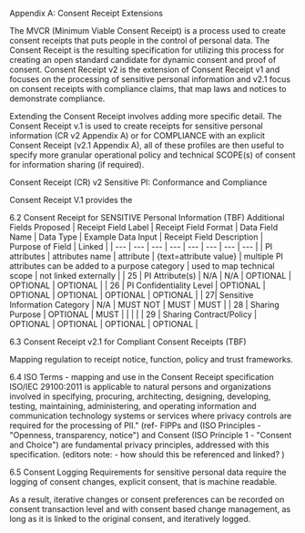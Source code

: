 Appendix A: Consent Receipt Extensions

The MVCR (Minimum Viable Consent Receipt) is a process used to create consent receipts that puts people in the control of personal data.  The Consent Receipt is the resulting specification for utilizing this process for creating an open standard candidate for dynamic consent and proof of consent. Consent Receipt v2 is the extension of Consent Receipt v1 and focuses on the processing of sensitive personal information and v2.1 focus on consent receipts with compliance claims, that map laws and notices to demonstrate compliance.

Extending the Consent Receipt involves adding more specific detail. The Consent Receipt v.1 is used to create receipts for sensitive personal information (CR v2 Appendix A) or for COMPLIANCE with an explicit Consent Receipt (v2.1 Appendix A), all of these profiles are then useful to specify more granular operational policy and technical SCOPE(s) of consent for information sharing (if required).

Consent Receipt (CR) v2 Sensitive PI: Conformance and Compliance

Consent Receipt V.1 provides the

6.2 Consent Receipt for SENSITIVE Personal Information (TBF)
Additional Fields Proposed | Receipt Field Label | Receipt Field Format | Data Field Name | Data Type | Example Data Input | Receipt Field Description | Purpose of Field | Linked | | --- | --- | --- | --- | --- | --- | --- | --- | | PI attributes | attributes name | attribute | {text=attribute value} | multiple PI attributes can be added to a purpose category | used to map technical scope | not linked externally | | 25 | PI Attribute(s) | N/A | N/A | OPTIONAL | OPTIONAL | OPTIONAL | | 26 | PI Confidentiality Level | OPTIONAL | OPTIONAL | OPTIONAL | OPTIONAL | OPTIONAL | | 27| Sensitive Information Category | N/A | MUST NOT | MUST | MUST | | 28 | Sharing Purpose | OPTIONAL | MUST | | | | | 29 | Sharing Contract/Policy | OPTIONAL | OPTIONAL | OPTIONAL | OPTIONAL |

6.3 Consent Receipt v2.1 for Compliant Consent Receipts (TBF)

Mapping regulation to receipt notice, function, policy and trust frameworks.

6.4 ISO Terms - mapping and use in the Consent Receipt specification ISO/IEC 29100:2011 is applicable to natural persons and organizations involved in specifying, procuring, architecting, designing, developing, testing, maintaining, administering, and operating information and communication technology systems or services where privacy controls are required for the processing of PII." (ref- FIPPs and (ISO Principles - "Openness, transparency, notice") and Consent (ISO Principle 1 - "Consent and Choice") are fundamental privacy principles, addressed with this specification. (editors note: - how should this be referenced and linked? )

6.5 Consent Logging Requirements for sensitive personal data require the logging of consent changes, explicit consent, that is machine readable.

As a result, iterative changes or consent preferences can be recorded on consent transaction level and with consent based change management, as long as it is linked to the original consent, and iteratively logged.
